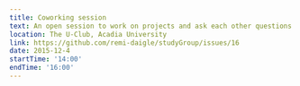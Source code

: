 ```yaml
---
title: Coworking session
text: An open session to work on projects and ask each other questions
location: The U-Club, Acadia University
link: https://github.com/remi-daigle/studyGroup/issues/16
date: 2015-12-4
startTime: '14:00'
endTime: '16:00'
---
```

